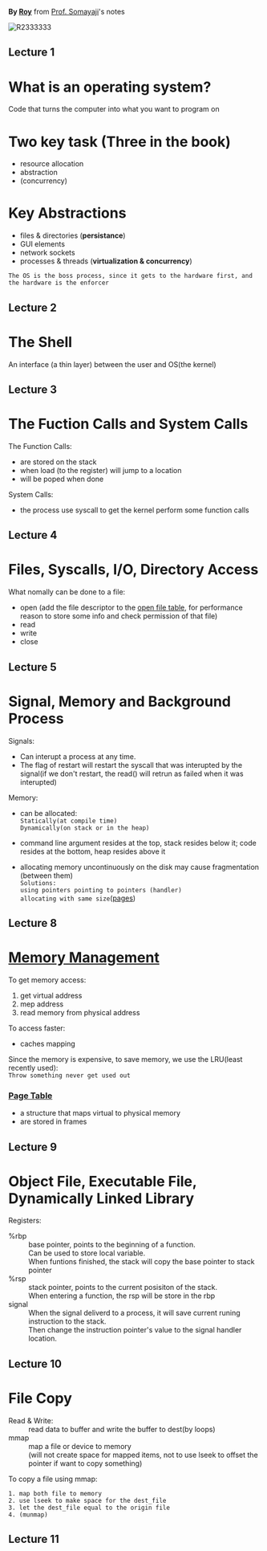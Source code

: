 <b>By __[Roy](https://github.com/r2333333)__</b>
from [Prof. Somayaji](https://homeostasis.scs.carleton.ca/wiki/index.php/Operating_Systems_(Fall_2019))'s notes

![R2333333](https://avatars2.githubusercontent.com/u/37459130?s=400&u=2e50a618e5e22e6d8b5a5009a66b5c5e483ef123&v=4)

Lecture 1  
---
# What is an operating system?
  Code that turns the computer into what you want to program on
 # Two key task (Three in the book)
  * resource allocation
  * abstraction
  * (concurrency)
  # Key Abstractions
  * files & directories (__persistance__)
  * GUI elements
  * network sockets
  * processes & threads (__virtualization & concurrency__)
  
  `The OS is the boss process, since it gets to the hardware first, and the hardware is the enforcer` 

Lecture 2
---
# The Shell
  An interface (a thin layer) between the user and OS(the kernel)

Lecture 3
---
# The Fuction Calls and System Calls
The Function Calls:
*  are stored on the stack 
* when load (to the register) will jump to a location 
* will be poped when done 

System Calls:
* the process use syscall to get the kernel perform some function calls

Lecture 4
---
# Files, Syscalls, I/O, Directory Access
What nomally can be done to a file:
* open (add the file descriptor to the [open file table](/OS(from:%20Operation%20Systems:%20Three%20Easy%20Pices).md#open-file-table), for performance reason to store some info and check permission of that file)
* read 
* write
* close 

Lecture 5
---
# Signal, Memory and Background Process
Signals:
* Can interupt a process at any time.
* The flag of restart will restart the syscall that was interupted by the signal(if we don't restart, the read() will retrun as failed when it was interupted)


Memory:
* can be allocated:
<br>`Statically(at compile time)` 
<br>`Dynamically(on stack or in the heap)`

* command line argument resides at the top, stack resides below it; code resides at the bottom, heap resides above it

* allocating memory uncontinuously on the disk may cause fragmentation (between them)
<br>`Solutions:`<br> `using pointers pointing to pointers (handler)`<br>`allocating with same size`([pages](/OS(from:%20Operation%20Systems:%20Three%20Easy%20Pices).md#paging-introduction))

Lecture 8
---
# [Memory Management](/OS(from:%20Operation%20Systems:%20Three%20Easy%20Pices).md#address-space)

To get memory access:
  1. get virtual address
  2. mep address
  3. read memory from physical address

To access faster:
  * caches mapping

Since the memory is expensive, to save memory, we use the LRU(least recently used):
<br>`Throw something never get used out`
### [Page Table](/OS(from:%20Operation%20Systems:%20Three%20Easy%20Pices).md#paging-introduction)
* a structure that maps virtual to physical memory
* are stored in frames

Lecture 9
---
# Object File, Executable File, Dynamically Linked Library
Registers:
<dl>
  <dt>%rbp</dt>
    <dd>base pointer, points to the beginning of a function.<br>Can be used to store local variable. 
      <br>When funtions finished, the stack will copy the base pointer to stack pointer</dd>
  <dt>%rsp</dt>
    <dd>stack pointer, points to the current posisiton of the stack.
      <br>When entering a function, the rsp will be store in the rbp</dd>
  <dt>signal</dt>
    <dd> When the signal deliverd to a process, it will save current runing instruction to the stack.
      <br>Then change the instruction pointer's value to the signal handler location.</dd> 
</dl>

Lecture 10
---
# File Copy
<dl>
  <dt>Read & Write:</dt>
    <dd>read data to buffer and write the buffer to dest(by loops)</dd>
  <dt>mmap</dt>
    <dd>map a file or device to memory
      <br>(will not create space for mapped items, not to use lseek to offset the pointer if want to copy something)</dd>
</dl>
To copy a file using mmap: 

    1. map both file to memory
    2. use lseek to make space for the dest_file
    3. let the dest_file equal to the origin file
    4. (munmap)

Lecture 11
---
# 

